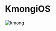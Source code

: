 # KmongiOS
![kmong](https://user-images.githubusercontent.com/42545818/101025442-ecead680-35b8-11eb-920e-bf377c8eb8ab.gif)

